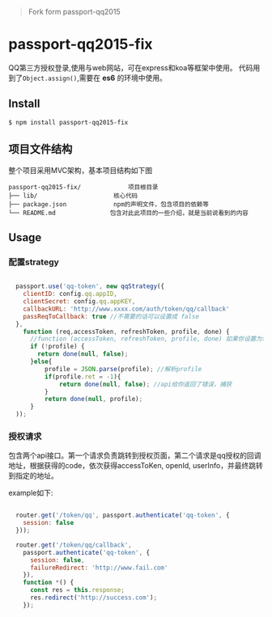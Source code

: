 >Fork form passport-qq2015  



# passport-qq2015-fix
QQ第三方授权登录,使用与web网站，可在express和koa等框架中使用。
代码用到了`Object.assign()`,需要在 **es6** 的环境中使用。

## Install

```
$ npm install passport-qq2015-fix
```

## 项目文件结构
整个项目采用MVC架构，基本项目结构如下图
```asciidoc
passport-qq2015-fix/             项目根目录
├── lib/                     核心代码           
├── package.json			 npm的声明文件，包含项目的依赖等
└── README.md				包含对此此项目的一些介绍，就是当前说看到的内容
```




## Usage
### 配置strategy

```javascript

  passport.use('qq-token', new qqStrategy({
    clientID: config.qq.appID,
    clientSecret: config.qq.appKEY,
    callbackURL: 'http://www.xxxx.com/auth/token/qq/callback'
    passReqToCallback: true //不需要的话可以设置成 false
  },
    function (req,accessToken, refreshToken, profile, done) {
      //function (accessToken, refreshToken, profile, done) 如果你设置为false后请使用这个方法
      if (!profile) {
        return done(null, false);
      }else{
          profile = JSON.parse(profile); //解析profile
          if(profile.ret = -1){
              return done(null, false); //api给你返回了错误，捕获
          }
          return done(null, profile);
      }
  ));
```

### 授权请求
包含两个api接口。第一个请求负责跳转到授权页面，第二个请求是qq授权的回调地址，根据获得的code，依次获得accessToKen, openId, userInfo，并最终跳转到指定的地址。


example如下:

```javascript

  router.get('/token/qq', passport.authenticate('qq-token', {
    session: false
  }));

  router.get('/token/qq/callback',
    passport.authenticate('qq-token', {
      session: false,
      failureRedirect: 'http://www.fail.com'
    }),
    function *() {
      const res = this.response;
      res.redirect('http://success.com');
    });
```

